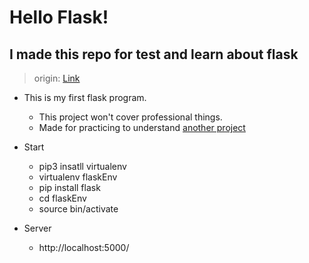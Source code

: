 # Hello Flask!

## I made this repo for test and learn about flask

> origin: [Link](https://code.tutsplus.com/ko/tutorials/an-introduction-to-pythons-flask-framework--net-28822) 

- This is my first flask program. 
	- This project won't cover professional things.
	-  Made for practicing to understand [another project](https://github.com/openslide/openslide-python/blob/master/examples/deepzoom/deepzoom_server.py)

- Start  
	- pip3 insatll virtualenv
	- virtualenv flaskEnv
	- pip install flask
	- cd flaskEnv
	- source bin/activate

- Server
	- http://localhost:5000/

